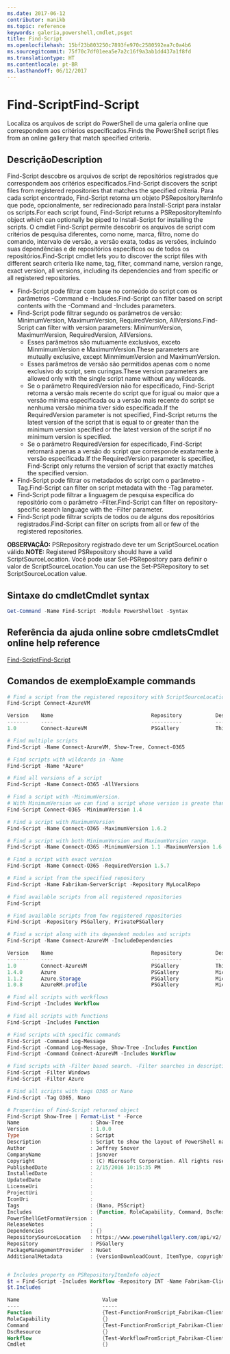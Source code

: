 ```yaml
---
ms.date: 2017-06-12
contributor: manikb
ms.topic: reference
keywords: galeria,powershell,cmdlet,psget
title: Find-Script
ms.openlocfilehash: 15bf23b803250c7893fe970c2580592ea7c0a4b6
ms.sourcegitcommit: 75f70c7df01eea5e7a2c16f9a3ab1dd437a1f8fd
ms.translationtype: HT
ms.contentlocale: pt-BR
ms.lasthandoff: 06/12/2017
---
```

# <a name="find-script"></a><span data-ttu-id="79746-103">Find-Script</span><span class="sxs-lookup"><span data-stu-id="79746-103">Find-Script</span></span>

<span data-ttu-id="79746-104">Localiza os arquivos de script do PowerShell de uma galeria online que correspondem aos critérios especificados.</span><span class="sxs-lookup"><span data-stu-id="79746-104">Finds the PowerShell script files from an online gallery that match specified criteria.</span></span>

## <a name="description"></a><span data-ttu-id="79746-105">Descrição</span><span class="sxs-lookup"><span data-stu-id="79746-105">Description</span></span>

<span data-ttu-id="79746-106">Find-Script descobre os arquivos de script de repositórios registrados que correspondem aos critérios especificados.</span><span class="sxs-lookup"><span data-stu-id="79746-106">Find-Script discovers the script files from registered repositories that matches the specified criteria.</span></span>
<span data-ttu-id="79746-107">Para cada script encontrado, Find-Script retorna um objeto PSRepositoryItemInfo que pode, opcionalmente, ser redirecionado para Install-Script para instalar os scripts.</span><span class="sxs-lookup"><span data-stu-id="79746-107">For each script found, Find-Script returns a PSRepositoryItemInfo object which can optionally be piped to Install-Script for installing the scripts.</span></span>
<span data-ttu-id="79746-108">O cmdlet Find-Script permite descobrir os arquivos de script com critérios de pesquisa diferentes, como nome, marca, filtro, nome do comando, intervalo de versão, a versão exata, todas as versões, incluindo suas dependências e de repositórios específicos ou de todos os repositórios.</span><span class="sxs-lookup"><span data-stu-id="79746-108">Find-Script cmdlet lets you to discover the script files with different search criteria like name, tag, filter, command name, version range, exact version, all versions, including its dependencies and from specific or all registered repositories.</span></span>

- <span data-ttu-id="79746-109">Find-Script pode filtrar com base no conteúdo do script com os parâmetros -Command e -Includes.</span><span class="sxs-lookup"><span data-stu-id="79746-109">Find-Script can filter based on script contents with the -Command and -Includes parameters.</span></span>
- <span data-ttu-id="79746-110">Find-Script pode filtrar segundo os parâmetros de versão: MinimumVersion, MaximumVersion, RequiredVersion, AllVersions.</span><span class="sxs-lookup"><span data-stu-id="79746-110">Find-Script can filter with version parameters: MinimumVersion, MaximumVersion, RequiredVersion, AllVersions.</span></span>
  - <span data-ttu-id="79746-111">Esses parâmetros são mutuamente exclusivos, exceto MinmimumVersion e MaximumVersion.</span><span class="sxs-lookup"><span data-stu-id="79746-111">These parameters are mutually exclusive, except MinmimumVersion and MaximumVersion.</span></span>
  - <span data-ttu-id="79746-112">Esses parâmetros de versão são permitidos apenas com o nome exclusivo do script, sem curingas.</span><span class="sxs-lookup"><span data-stu-id="79746-112">These version parameters are allowed only with the single script name without any wildcards.</span></span>
  - <span data-ttu-id="79746-113">Se o parâmetro RequiredVersion não for especificado, Find-Script retorna a versão mais recente do script que for igual ou maior que a versão mínima especificada ou a versão mais recente do script se nenhuma versão mínima tiver sido especificada.</span><span class="sxs-lookup"><span data-stu-id="79746-113">If the RequiredVersion parameter is not specified, Find-Script returns the latest version of the script that is equal to or greater than the minimum version specified or the latest version of the script if no minimum version is specified.</span></span> 
  - <span data-ttu-id="79746-114">Se o parâmetro RequiredVersion for especificado, Find-Script retornará apenas a versão do script que corresponde exatamente à versão especificada.</span><span class="sxs-lookup"><span data-stu-id="79746-114">If the RequiredVersion parameter is specified, Find-Script only returns the version of script that exactly matches the specified version.</span></span>
- <span data-ttu-id="79746-115">Find-Script pode filtrar os metadados do script com o parâmetro -Tag.</span><span class="sxs-lookup"><span data-stu-id="79746-115">Find-Script can filter on script metadata with the -Tag parameter.</span></span>
- <span data-ttu-id="79746-116">Find-Script pode filtrar a linguagem de pesquisa específica do repositório com o parâmetro -Filter.</span><span class="sxs-lookup"><span data-stu-id="79746-116">Find-Script can filter on repository-specific search language with the -Filter parameter.</span></span>
- <span data-ttu-id="79746-117">Find-Script pode filtrar scripts de todos ou de alguns dos repositórios registrados.</span><span class="sxs-lookup"><span data-stu-id="79746-117">Find-Script can filter on scripts from all or few of the registered repositories.</span></span>

<span data-ttu-id="79746-118">**OBSERVAÇÃO:** PSRepository registrado deve ter um ScriptSourceLocation válido.</span><span class="sxs-lookup"><span data-stu-id="79746-118">**NOTE:** Registered PSRepository should have a valid ScriptSourceLocation.</span></span> <span data-ttu-id="79746-119">Você pode usar Set-PSRepository para definir o valor de ScriptSourceLocation.</span><span class="sxs-lookup"><span data-stu-id="79746-119">You can use the Set-PSRepository to set ScriptSourceLocation value.</span></span>

## <a name="cmdlet-syntax"></a><span data-ttu-id="79746-120">Sintaxe do cmdlet</span><span class="sxs-lookup"><span data-stu-id="79746-120">Cmdlet syntax</span></span>

```powershell
Get-Command -Name Find-Script -Module PowerShellGet -Syntax
```

## <a name="cmdlet-online-help-reference"></a><span data-ttu-id="79746-121">Referência da ajuda online sobre cmdlets</span><span class="sxs-lookup"><span data-stu-id="79746-121">Cmdlet online help reference</span></span>

[<span data-ttu-id="79746-122">Find-Script</span><span class="sxs-lookup"><span data-stu-id="79746-122">Find-Script</span></span>](http://go.microsoft.com/fwlink/?LinkId=619785)

## <a name="example-commands"></a><span data-ttu-id="79746-123">Comandos de exemplo</span><span class="sxs-lookup"><span data-stu-id="79746-123">Example commands</span></span>

```powershell
# Find a script from the registered repository with ScriptSourceLocation
Find-Script Connect-AzureVM

Version    Name                                Repository           Description
-------    ----                                ----------           -----------
1.0        Connect-AzureVM                     PSGallery            This runbook sets up a connection to an Azure vi...

# Find multiple scripts
Find-Script -Name Connect-AzureVM, Show-Tree, Connect-O365

# Find scripts with wildcards in -Name
Find-Script -Name *Azure*

# Find all versions of a script
Find-Script -Name Connect-O365 -AllVersions

# Find a script with -MinimumVersion. 
# With MinimumVersion we can find a script whose version is greate than or equal to the specified MinimumVersion value.
Find-Script Connect-O365 -MinimumVersion 1.4

# Find a script with MaximumVersion
Find-Script -Name Connect-O365 -MaximumVersion 1.6.2

# Find a script with both MinimumVersion and MaximumVersion range.
Find-Script -Name Connect-O365 -MinimumVersion 1.1 -MaximumVersion 1.6.2

# Find a script with exact version
Find-Script -Name Connect-O365 -RequiredVersion 1.5.7

# Find a script from the specified repository
Find-Script -Name Fabrikam-ServerScript -Repository MyLocalRepo

# Find available scripts from all registered repositories
Find-Script

# Find available scripts from few registered repositories
Find-Script -Repository PSGallery, PrivatePSGallery

# Find a script along with its dependent modules and scripts
Find-Script -Name Connect-AzureVM -IncludeDependencies

Version    Name                                Repository           Description
-------    ----                                ----------           -----------
1.0        Connect-AzureVM                     PSGallery            This runbook sets up a connection to an Azure vi...
1.4.0      Azure                               PSGallery            Microsoft Azure PowerShell - Service Management
1.1.2      Azure.Storage                       PSGallery            Microsoft Azure PowerShell - Storage service cmd...
1.0.8      AzureRM.profile                     PSGallery            Microsoft Azure PowerShell - Profile credential ...

# Find all scripts with workflows
Find-Script -Includes Workflow

# Find all scripts with functions
Find-Script -Includes Function

# Find scripts with specific commands
Find-Script -Command Log-Message
Find-Script -Command Log-Message, Show-Tree -Includes Function
Find-Script -Command Connect-AzureVM -Includes Workflow

# Find scripts with -Filter based search. -Filter searches in description and names
Find-Script -Filter Windows
Find-Script -Filter Azure

# Find all scripts with tags O365 or Nano
Find-Script -Tag O365, Nano

# Properties of Find-Script returned object
Find-Script Show-Tree | Format-List * -Force
Name                       : Show-Tree
Version                    : 1.0.0
Type                       : Script
Description                : Script to show the layout of PowerShell namespaces (Trees) using ASCII
Author                     : Jeffrey Snover
CompanyName                : jsnover
Copyright                  : (C) Microsoft Corporation. All rights reserved.
PublishedDate              : 2/15/2016 10:15:35 PM
InstalledDate              :
UpdatedDate                :
LicenseUri                 :
ProjectUri                 :
IconUri                    :
Tags                       : {Nano, PSScript}
Includes                   : {Function, RoleCapability, Command, DscResource...}
PowerShellGetFormatVersion :
ReleaseNotes               :
Dependencies               : {}
RepositorySourceLocation   : https://www.powershellgallery.com/api/v2/
Repository                 : PSGallery
PackageManagementProvider  : NuGet
AdditionalMetadata         : {versionDownloadCount, ItemType, copyright, PackageManagementProvider...}


# Includes property on PSRepositoryItemInfo object
$t = Find-Script -Includes Workflow -Repository INT -Name Fabrikam-ClientScript
$t.Includes

Name                           Value
----                           -----
Function                       {Test-FunctionFromScript_Fabrikam-ClientScript}
RoleCapability                 {}
Command                        {Test-FunctionFromScript_Fabrikam-ClientScript, Test-WorkflowFromScript_Fabrikam-Clie...
DscResource                    {}
Workflow                       {Test-WorkflowFromScript_Fabrikam-ClientScript}
Cmdlet                         {}


```

